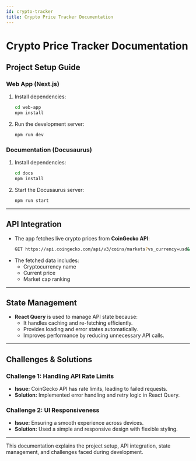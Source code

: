 ```yaml
---
id: crypto-tracker
title: Crypto Price Tracker Documentation
---
```


# Crypto Price Tracker Documentation

## Project Setup Guide
### Web App (Next.js)
1. Install dependencies:
   ```sh
   cd web-app
   npm install
   ```
2. Run the development server:
   ```sh
   npm run dev
   ```

### Documentation (Docusaurus)
1. Install dependencies:
   ```sh
   cd docs
   npm install
   ```
2. Start the Docusaurus server:
   ```sh
   npm run start
   ```

---

## API Integration
- The app fetches live crypto prices from **CoinGecko API**:
  ```sh
  GET https://api.coingecko.com/api/v3/coins/markets?vs_currency=usd&order=market_cap_desc&per_page=5&page=1&sparkline=false
  ```
- The fetched data includes:
  - Cryptocurrency name
  - Current price
  - Market cap ranking

---

## State Management
- **React Query** is used to manage API state because:
  - It handles caching and re-fetching efficiently.
  - Provides loading and error states automatically.
  - Improves performance by reducing unnecessary API calls.

---

## Challenges & Solutions
### Challenge 1: Handling API Rate Limits
- **Issue:** CoinGecko API has rate limits, leading to failed requests.
- **Solution:** Implemented error handling and retry logic in React Query.

### Challenge 2: UI Responsiveness
- **Issue:** Ensuring a smooth experience across devices.
- **Solution:** Used a simple and responsive design with flexible styling.

---

This documentation explains the project setup, API integration, state management, and challenges faced during development.

